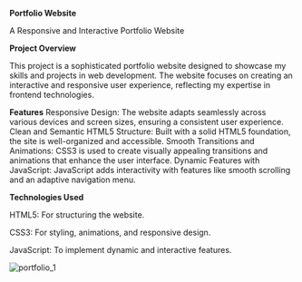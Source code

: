**Portfolio Website**

A Responsive and Interactive Portfolio Website

**Project Overview**

This project is a sophisticated portfolio website designed to showcase my skills and projects in web development. The website focuses on creating an interactive and responsive user experience, reflecting my expertise in frontend technologies.

**Features**
Responsive Design: The website adapts seamlessly across various devices and screen sizes, ensuring a consistent user experience.
Clean and Semantic HTML5 Structure: Built with a solid HTML5 foundation, the site is well-organized and accessible.
Smooth Transitions and Animations: CSS3 is used to create visually appealing transitions and animations that enhance the user interface.
Dynamic Features with JavaScript: JavaScript adds interactivity with features like smooth scrolling and an adaptive navigation menu.

**Technologies Used**

HTML5: For structuring the website.

CSS3: For styling, animations, and responsive design.

JavaScript: To implement dynamic and interactive features.

![portfolio_1](https://github.com/user-attachments/assets/21a3399e-1247-41aa-88c6-e7a6eb115ff9)
